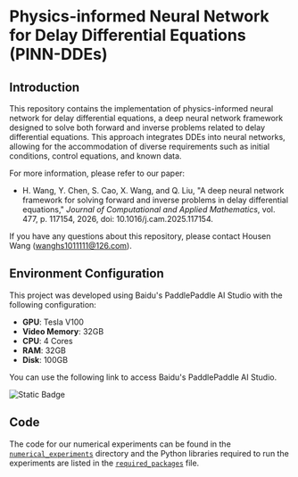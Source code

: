 # Physics-informed Neural Network for Delay Differential Equations (PINN-DDEs)

## Introduction

This repository contains the implementation of physics-informed neural network for delay differential equations, a deep neural network framework designed to solve both forward and inverse problems related to delay differential equations.  This approach integrates DDEs into neural networks, allowing for the accommodation of diverse requirements such as initial conditions, control equations, and known data. 

For more information, please refer to our paper: 

- H. Wang, Y. Chen, S. Cao, X. Wang, and Q. Liu, "A deep neural network framework for solving forward and inverse problems in delay differential equations," *Journal of Computational and Applied Mathematics*, vol. 477, p. 117154, 2026, doi: 10.1016/j.cam.2025.117154.

If you have any questions about this repository, please contact Housen Wang ([wanghs1011111@126.com](mailto:wanghs1011111@126.com)).

## Environment Configuration

This project was developed using Baidu's PaddlePaddle AI Studio with the following configuration:

- **GPU**: Tesla V100
- **Video Memory**: 32GB
- **CPU**: 4 Cores
- **RAM**: 32GB
- **Disk**: 100GB

You can use the following link to access Baidu's PaddlePaddle AI Studio.

 ![Static Badge](https://img.shields.io/badge/Baidu-AI_Studio-brightgreen?style=plastic&logo=baidu&link=https%3A%2F%2Faistudio.baidu.com%2Findex)


## Code
The code for our numerical experiments can be found in the [`numerical_experiments`](https://github.com/HousenWang/NDDEs/tree/mian/numerical_experiments) directory and the Python libraries required to run the experiments are listed in the [`required_packages`](https://github.com/HousenWang/NDDEs/tree/mian/required_packages)
 file.







